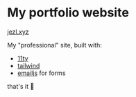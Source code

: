 # My portfolio website

[jezl.xyz](https://jezl.xyz)

My "professional" site, built with:

- [11ty](https://11ty.dev)
- [tailwind](https://tailwindcss.com/)
- [emailjs](https://www.emailjs.com/) for forms

that's it 🙂
